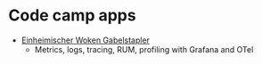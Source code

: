 # Code camp apps

* [Einheimischer Woken Gabelstapler](monitoring-stack)
    * Metrics, logs, tracing, RUM, profiling with Grafana and OTel
